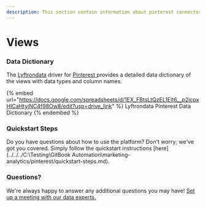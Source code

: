 ```yaml
---
description: This section contain information about pinterest connector views information
---
```


# Views

### Data Dictionary

The [Lyftrondata](https://www.lyftrondata.com/) driver for [Pinterest](https://www.lyftrondata.com/integration/marketing-analytics/pinterest//)[ ](https://www.lyftrondata.com/integration/pinterest/)provides a detailed data dictionary of the views with data types and column names.

{% embed url="https://docs.google.com/spreadsheets/d/1EX_FBtsLtQzEL1Elt6__p2icpxHICaHtyjNC4f98Ow8/edit?usp=drive_link" %}
Lyftrondata Pinterest Data Dictionary
{% endembed %}

### Quickstart Steps

Do you have questions about how to use the platform? Don't worry; we've got you covered. Simply follow the quickstart instructions [here](../../../C:\Testing\GitBook Automation\marketing-analytics/pinterest/quickstart-steps.md).

### Questions? <a href="#questions" id="questions"></a>

We're always happy to answer any additional questions you may have! [Set up a meeting with our data experts.](https://www.lyftrondata.com/book-a-meeting/)



